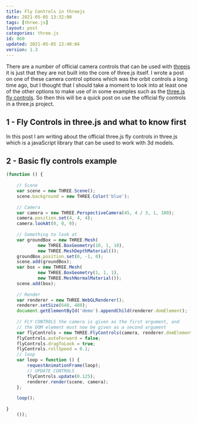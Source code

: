 ```yaml
---
title: Fly Controls in threejs
date: 2021-05-05 13:32:00
tags: [three.js]
layout: post
categories: three.js
id: 860
updated: 2021-05-05 13:40:04
version: 1.3
---
```


There are a number of official camera controls that can be used with [threejs](https://threejs.org/) it is just that they are not built into the core of three.js itself. I wrote a post on one of these camera control options which was the orbit controls a long time ago, but I thought that I should take a moment to look into at least one of the other options to make use of in some examples such as the [three.js fly controls](https://threejs.org/docs/#examples/en/controls/FlyControls.dragToLook). So then this will be a quick post on use the official fly controls in a three.js project.

<!-- more -->

## 1 - Fly Controls in three.js and what to know first

In this post I am writing about the official three.js fly controls in three.js which is a javaScript library that can be used to work with 3d models.

## 2 - Basic fly controls example

```js
(function () {
 
    // Scene
    var scene = new THREE.Scene();
    scene.background = new THREE.Color('blue');
 
    // Camera
    var camera = new THREE.PerspectiveCamera(45, 4 / 3, 1, 100);
    camera.position.set(4, 4, 4);
    camera.lookAt(0, 0, 0);
 
    // Something to look at
    var groundBox = new THREE.Mesh(
            new THREE.BoxGeometry(10, 1, 10),
            new THREE.MeshDepthMaterial());
    groundBox.position.set(0, -1, 0);
    scene.add(groundBox);
    var box = new THREE.Mesh(
            new THREE.BoxGeometry(1, 1, 1),
            new THREE.MeshNormalMaterial());
    scene.add(box);
 
    // Render
    var renderer = new THREE.WebGLRenderer();
    renderer.setSize(640, 480);
    document.getElementById('demo').appendChild(renderer.domElement);
 
    // FLY CONTROLS the camera is given as the first argument, and
    // the DOM element must now be given as a second argument
    var flyControls = new THREE.FlyControls(camera, renderer.domElement);
    flyControls.autoForward = false;
    flyControls.dragToLook = true;
    flyControls.rollSpeed = 0.1;
    // loop
    var loop = function () {
        requestAnimationFrame(loop);
        // UPDATE CONTROLS
        flyControls.update(0.125);
        renderer.render(scene, camera);
    };
 
    loop();
 
}
    ());
```